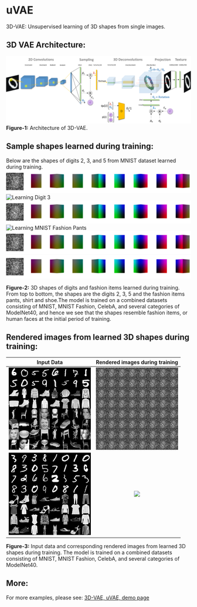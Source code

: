 # uVAE
3D-VAE: Unsupervised learning of 3D shapes from single images. 


## 3D VAE Architecture:
![_config.yml](./architecture/3dvae_architecture.png)
**Figure-1:** Architecture of 3D-VAE.

## Sample shapes learned during training:

Below are the shapes of digits 2, 3, and 5 from MNIST dataset learned during training.
![Learning Digit 2](./ExampleResults/gif_files_showing_training/Digit_2_during_training.gif)
![Learning Digit 3](./ExampleResults/gif_files_showing_training/Digit_3_during_training.gif)
![Learning Digit 5](./ExampleResults/gif_files_showing_training/Digit_5_during_training.gif)
![Learning MNIST Fashion Pants](./ExampleResults/gif_files_showing_training/MNIST_Fashion_Pants_during_training.gif)
![Learning MNIST Fashion Shirt](./ExampleResults/gif_files_showing_training/MNIST_Fashion_Shirt_during_training.gif)
![Learning MNIST Fashion Shoe](./ExampleResults/gif_files_showing_training/MNIST_Fashion_Shoe_during_training.gif)

**Figure-2:**  3D shapes of digits and fashion items learned during training. From top to bottom, the shapes are the digits 2, 3, 5 and the fashion items pants, shirt and shoe.The model is trained on a combined datasets consisting of MNIST, MNIST Fashion, CelebA, and several categories of ModelNet40, and hence we see that the shapes resemble fashion items, or human faces at the initial period of training.



## Rendered images from learned 3D shapes during training:

|Input Data|Rendered images during training|
|:----------------------:|:--------------------------------:|
| ![](./ExampleResults/rendered_grid1/Corresponding_input_data.png) | ![](./ExampleResults/rendered_grid1/Rendered_Image_Grid_during_training_showing_items_from_all_datasets.gif) |
| ![](./ExampleResults/rendered_grid2/Corresponding_input_data.png) | ![](./ExampleResults/rendered_grid2/Rendered_Image_Grid_during_training_showing_only_MNIST_MNISTFashion_items.gif) |

**Figure-3:** Input data and corresponding rendered images from learned 3D shapes during training. The model is trained on a combined datasets consisting of MNIST, MNIST Fashion, CelebA, and several categories of ModelNet40.

## More:

For more examples, please see: [3D-VAE, uVAE, demo page](https://pilatracu.github.io/3dvae/ "3D-VAE demo page")   
